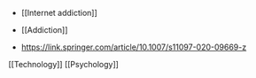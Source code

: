 - [[Internet addiction]]
- [[Addiction]]

- https://link.springer.com/article/10.1007/s11097-020-09669-z

[[Technology]] [[Psychology]]
